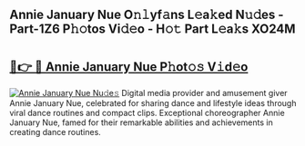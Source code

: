 ## Annie January Nue O𝚗𝚕yf𝚊ns L𝚎a𝚔ed N𝚞𝚍es - Part-1Z6 P𝚑𝚘tos Vi𝚍𝚎o - H𝚘𝚝 Part L𝚎a𝚔s XO24M

# <h2><a href="http://kfd4x8p.oniu.top/?m=Annie+January+Nue">🔗👉 🔴 Annie January Nue P𝚑ot𝚘𝚜 V𝚒d𝚎o</a></h2>

[![Annie January Nue Nu𝚍e𝚜](https://i.imgur.com/0qMVB7G.gif)](http://kfd4x8p.oniu.top/?m=Annie+January+Nue)
Digital media provider and amusement giver Annie January Nue, celebrated for sharing dance and lifestyle ideas through viral dance routines and compact clips. Exceptional choreographer Annie January Nue, famed for their remarkable abilities and achievements in creating dance routines.  

